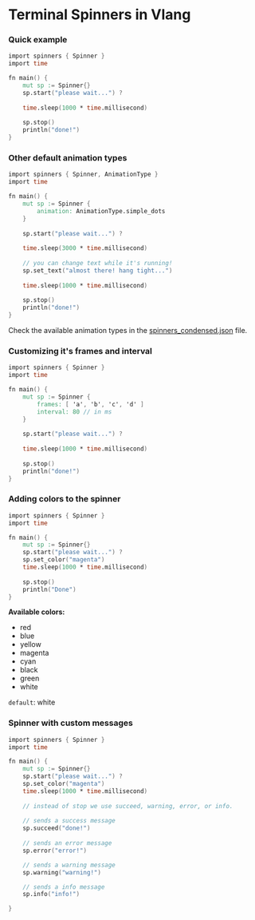 # Terminal Spinners in Vlang

### Quick example
```v
import spinners { Spinner }
import time

fn main() {
    mut sp := Spinner{}
    sp.start("please wait...") ?
    
    time.sleep(1000 * time.millisecond)
    
    sp.stop()
    println("done!")
}
```

### Other default animation types
```v
import spinners { Spinner, AnimationType }
import time

fn main() {
    mut sp := Spinner {
        animation: AnimationType.simple_dots
    }
    
    sp.start("please wait...") ?
    
    time.sleep(3000 * time.millisecond)
    
    // you can change text while it's running!
    sp.set_text("almost there! hang tight...")
    
    time.sleep(1000 * time.millisecond)
    
    sp.stop()
    println("done!")
}
```

Check the available animation types in the [spinners_condensed.json](https://github.com/rhygg/spinners/blob/master/spinners_condensed.json) file.


### Customizing it's frames and interval
```v
import spinners { Spinner }
import time

fn main() {
    mut sp := Spinner {
        frames: [ 'a', 'b', 'c', 'd' ]
        interval: 80 // in ms
    }
    
    sp.start("please wait...") ?
    
    time.sleep(1000 * time.millisecond)
    
    sp.stop()
    println("done!")
}
```
### Adding colors to the spinner
```v
import spinners { Spinner }
import time

fn main() {
    mut sp := Spinner{}
    sp.start("please wait...") ?
    sp.set_color("magenta")
    time.sleep(1000 * time.millisecond)
    
    sp.stop()
    println("Done")
}

```

**Available colors:**
- red 
- blue
- yellow
- magenta
- cyan
- black
- green
- white

`default`: white

### Spinner with custom messages

```v 
import spinners { Spinner }
import time

fn main() {
    mut sp := Spinner{}
    sp.start("please wait...") ?
    sp.set_color("magenta")
    time.sleep(1000 * time.millisecond)
    
    // instead of stop we use succeed, warning, error, or info.
    
    // sends a success message
    sp.succeed("done!")
    
    // sends an error message
    sp.error("error!")

    // sends a warning message
    sp.warning("warning!")

    // sends a info message
    sp.info("info!")

}
```
